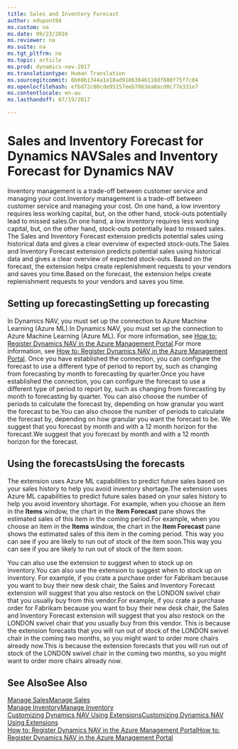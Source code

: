```yaml
---
title: Sales and Inventory Forecast
author: edupont04
ms.custom: na
ms.date: 09/23/2016
ms.reviewer: na
ms.suite: na
ms.tgt_pltfrm: na
ms.topic: article
ms.prod: dynamics-nav-2017
ms.translationtype: Human Translation
ms.sourcegitcommit: 6b60b1344a1e18ad91863046110df880f75f7c04
ms.openlocfilehash: efbd72c00cde95157eeb7863ea0acd0c77e331e7
ms.contentlocale: en-au
ms.lasthandoff: 07/19/2017

---
```


# <a name="sales-and-inventory-forecast-for-dynamics-nav"></a><span data-ttu-id="5b3bc-102">Sales and Inventory Forecast for Dynamics NAV</span><span class="sxs-lookup"><span data-stu-id="5b3bc-102">Sales and Inventory Forecast for Dynamics NAV</span></span>
<span data-ttu-id="5b3bc-103">Inventory management is a trade-off between customer service and managing your cost.</span><span class="sxs-lookup"><span data-stu-id="5b3bc-103">Inventory management is a trade-off between customer service and managing your cost.</span></span> <span data-ttu-id="5b3bc-104">On one hand, a low inventory requires less working capital, but, on the other hand, stock-outs potentially lead to missed sales.</span><span class="sxs-lookup"><span data-stu-id="5b3bc-104">On one hand, a low inventory requires less working capital, but, on the other hand, stock-outs potentially lead to missed sales.</span></span> <span data-ttu-id="5b3bc-105">The Sales and Inventory Forecast extension predicts potential sales using historical data and gives a clear overview of expected stock-outs.</span><span class="sxs-lookup"><span data-stu-id="5b3bc-105">The Sales and Inventory Forecast extension predicts potential sales using historical data and gives a clear overview of expected stock-outs.</span></span> <span data-ttu-id="5b3bc-106">Based on the forecast, the extension helps create replenishment requests to your vendors and saves you time.</span><span class="sxs-lookup"><span data-stu-id="5b3bc-106">Based on the forecast, the extension helps create replenishment requests to your vendors and saves you time.</span></span>  

## <a name="setting-up-forecasting"></a><span data-ttu-id="5b3bc-107">Setting up forecasting</span><span class="sxs-lookup"><span data-stu-id="5b3bc-107">Setting up forecasting</span></span>
<span data-ttu-id="5b3bc-108">In Dynamics NAV, you must set up the connection to Azure Machine Learning (Azure ML).</span><span class="sxs-lookup"><span data-stu-id="5b3bc-108">In Dynamics NAV, you must set up the connection to Azure Machine Learning (Azure ML).</span></span> <span data-ttu-id="5b3bc-109">For more information, see [How to: Register Dynamics NAV in the Azure Management Portal](ui-how-register-dynamics-nav-azure.md).</span><span class="sxs-lookup"><span data-stu-id="5b3bc-109">For more information, see [How to: Register Dynamics NAV in the Azure Management Portal](ui-how-register-dynamics-nav-azure.md).</span></span> <span data-ttu-id="5b3bc-110">Once you have established the connection, you can configure the forecast to use a different type of period to report by, such as changing from forecasting by month to forecasting by quarter.</span><span class="sxs-lookup"><span data-stu-id="5b3bc-110">Once you have established the connection, you can configure the forecast to use a different type of period to report by, such as changing from forecasting by month to forecasting by quarter.</span></span> <span data-ttu-id="5b3bc-111">You can also choose the number of periods to calculate the forecast by, depending on how granular you want the forecast to be.</span><span class="sxs-lookup"><span data-stu-id="5b3bc-111">You can also choose the number of periods to calculate the forecast by, depending on how granular you want the forecast to be.</span></span> <span data-ttu-id="5b3bc-112">We suggest that you forecast by month and with a 12 month horizon for the forecast.</span><span class="sxs-lookup"><span data-stu-id="5b3bc-112">We suggest that you forecast by month and with a 12 month horizon for the forecast.</span></span>  

## <a name="using-the-forecasts"></a><span data-ttu-id="5b3bc-113">Using the forecasts</span><span class="sxs-lookup"><span data-stu-id="5b3bc-113">Using the forecasts</span></span>
<span data-ttu-id="5b3bc-114">The extension uses Azure ML capabilities to predict future sales based on your sales history to help you avoid inventory shortage.</span><span class="sxs-lookup"><span data-stu-id="5b3bc-114">The extension uses Azure ML capabilities to predict future sales based on your sales history to help you avoid inventory shortage.</span></span> <span data-ttu-id="5b3bc-115">For example, when you choose an item in the **Items** window, the chart in the **Item Forecast** pane shows the estimated sales of this item in the coming period.</span><span class="sxs-lookup"><span data-stu-id="5b3bc-115">For example, when you choose an item in the **Items** window, the chart in the **Item Forecast** pane shows the estimated sales of this item in the coming period.</span></span> <span data-ttu-id="5b3bc-116">This way you can see if you are likely to run out of stock of the item soon.</span><span class="sxs-lookup"><span data-stu-id="5b3bc-116">This way you can see if you are likely to run out of stock of the item soon.</span></span>  

<span data-ttu-id="5b3bc-117">You can also use the extension to suggest when to stock up on inventory.</span><span class="sxs-lookup"><span data-stu-id="5b3bc-117">You can also use the extension to suggest when to stock up on inventory.</span></span> <span data-ttu-id="5b3bc-118">For example, if you crate a purchase order for Fabrikam because you want to buy their new desk chair, the Sales and Inventory Forecast extension will suggest that you also restock on the LONDON swivel chair that you usually buy from this vendor.</span><span class="sxs-lookup"><span data-stu-id="5b3bc-118">For example, if you crate a purchase order for Fabrikam because you want to buy their new desk chair, the Sales and Inventory Forecast extension will suggest that you also restock on the LONDON swivel chair that you usually buy from this vendor.</span></span> <span data-ttu-id="5b3bc-119">This is because the extension forecasts that you will run out of stock of the LONDON swivel chair in the coming two months, so you might want to order more chairs already now.</span><span class="sxs-lookup"><span data-stu-id="5b3bc-119">This is because the extension forecasts that you will run out of stock of the LONDON swivel chair in the coming two months, so you might want to order more chairs already now.</span></span>  

## <a name="see-also"></a><span data-ttu-id="5b3bc-120">See Also</span><span class="sxs-lookup"><span data-stu-id="5b3bc-120">See Also</span></span>
[<span data-ttu-id="5b3bc-121">Manage Sales</span><span class="sxs-lookup"><span data-stu-id="5b3bc-121">Manage Sales</span></span>](sales-manage-sales.md)  
[<span data-ttu-id="5b3bc-122">Manage Inventory</span><span class="sxs-lookup"><span data-stu-id="5b3bc-122">Manage Inventory</span></span>](inventory-manage-inventory.md)  
[<span data-ttu-id="5b3bc-123">Customizing Dynamics NAV Using Extensions</span><span class="sxs-lookup"><span data-stu-id="5b3bc-123">Customizing Dynamics NAV Using Extensions</span></span>](ui-extensions.md)  
[<span data-ttu-id="5b3bc-124">How to: Register Dynamics NAV in the Azure Management Portal</span><span class="sxs-lookup"><span data-stu-id="5b3bc-124">How to: Register Dynamics NAV in the Azure Management Portal</span></span>](ui-how-register-dynamics-nav-azure.md)  

